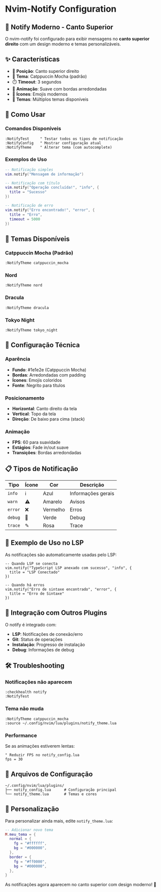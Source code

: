 # Nvim-Notify Configuration

## 🎨 Notify Moderno - Canto Superior

O nvim-notify foi configurado para exibir mensagens no **canto superior direito** com um design moderno e temas personalizáveis.

## ✨ Características

- 📍 **Posição**: Canto superior direito
- 🎨 **Tema**: Catppuccin Mocha (padrão)
- ⏱️ **Timeout**: 3 segundos
- 🎯 **Animação**: Suave com bordas arredondadas
- 🌈 **Ícones**: Emojis modernos
- 🎨 **Temas**: Múltiplos temas disponíveis

## 🚀 Como Usar

### Comandos Disponíveis

```vim
:NotifyTest     " Testar todos os tipos de notificação
:NotifyConfig   " Mostrar configuração atual
:NotifyTheme    " Alterar tema (com autocomplete)
```

### Exemplos de Uso

```lua
-- Notificação simples
vim.notify("Mensagem de informação")

-- Notificação com título
vim.notify("Operação concluída!", "info", {
  title = "Sucesso"
})

-- Notificação de erro
vim.notify("Erro encontrado!", "error", {
  title = "Erro",
  timeout = 5000
})
```

## 🎨 Temas Disponíveis

### Catppuccin Mocha (Padrão)
```vim
:NotifyTheme catppuccin_mocha
```

### Nord
```vim
:NotifyTheme nord
```

### Dracula
```vim
:NotifyTheme dracula
```

### Tokyo Night
```vim
:NotifyTheme tokyo_night
```

## 🔧 Configuração Técnica

### Aparência
- **Fundo**: #1e1e2e (Catppuccin Mocha)
- **Bordas**: Arredondadas com padding
- **Ícones**: Emojis coloridos
- **Fonte**: Negrito para títulos

### Posicionamento
- **Horizontal**: Canto direito da tela
- **Vertical**: Topo da tela
- **Direção**: De baixo para cima (stack)

### Animação
- **FPS**: 60 para suavidade
- **Estágios**: Fade in/out suave
- **Transições**: Bordas arredondadas

## 📋 Tipos de Notificação

| Tipo | Ícone | Cor | Descrição |
|------|-------|-----|-----------|
| `info` | ℹ️ | Azul | Informações gerais |
| `warn` | ⚠️ | Amarelo | Avisos |
| `error` | ❌ | Vermelho | Erros |
| `debug` | 🐛 | Verde | Debug |
| `trace` | ✎ | Rosa | Trace |

## 🎯 Exemplo de Uso no LSP

As notificações são automaticamente usadas pelo LSP:

```vim
-- Quando LSP se conecta
vim.notify("TypeScript LSP anexado com sucesso", "info", {
  title = "LSP Conectado"
})

-- Quando há erros
vim.notify("Erro de sintaxe encontrado", "error", {
  title = "Erro de Sintaxe"
})
```

## 🔄 Integração com Outros Plugins

O notify é integrado com:
- **LSP**: Notificações de conexão/erro
- **Git**: Status de operações
- **Instalação**: Progresso de instalação
- **Debug**: Informações de debug

## 🛠️ Troubleshooting

### Notificações não aparecem
```vim
:checkhealth notify
:NotifyTest
```

### Tema não muda
```vim
:NotifyTheme catppuccin_mocha
:source ~/.config/nvim/lua/plugins/notify_theme.lua
```

### Performance
Se as animações estiverem lentas:
```vim
" Reduzir FPS no notify_config.lua
fps = 30
```

## 📁 Arquivos de Configuração

```
~/.config/nvim/lua/plugins/
├── notify_config.lua      # Configuração principal
└── notify_theme.lua       # Temas e cores
```

## 🎨 Personalização

Para personalizar ainda mais, edite `notify_theme.lua`:

```lua
-- Adicionar novo tema
M.meu_tema = {
  normal = {
    fg = "#ffffff",
    bg = "#000000",
  },
  border = {
    fg = "#ff0000",
    bg = "#000000",
  },
}
```

As notificações agora aparecem no canto superior com design moderno! 🎉
